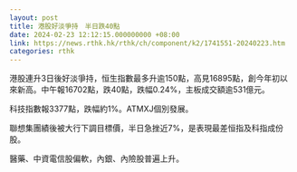 ```yaml
---
layout: post
title: 港股好淡爭持　半日跌40點
date: 2024-02-23 12:12:15.000000000 +08:00
link: https://news.rthk.hk/rthk/ch/component/k2/1741551-20240223.htm
categories: rthk
---
```


港股連升3日後好淡爭持，恒生指數最多升逾150點，高見16895點，創今年初以來新高。中午報16702點，跌40點，跌幅0.24%，主板成交額逾531億元。

科技指數報3377點，跌幅約1%。ATMXJ個別發展。

聯想集團績後被大行下調目標價，半日急挫近7%，是表現最差恒指及科指成份股。

醫藥、中資電信股偏軟，內銀、內險股普遍上升。
